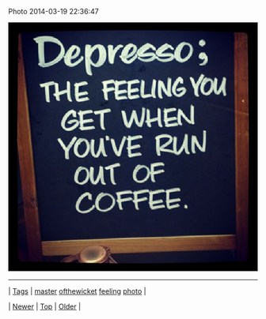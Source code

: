 <!--
title: Photo 2014-03-19 22
date: 2020-06-28T15:27:00.269Z
tags: master, ofthewicket, feeling, photo
-->


Photo 2014-03-19 22:36:47

![](80106459732-0.jpg)

<!--BOTTOM-POST-NAVIGATION-->
---

| [Tags](tags.md) | [master](tag-master.md) [ofthewicket](tag-ofthewicket.md) [feeling](tag-feeling.md) [photo](tag-photo.md) |

| [Newer](80101449417.md) | [Top](index.md) | [Older](80117187468.md) |